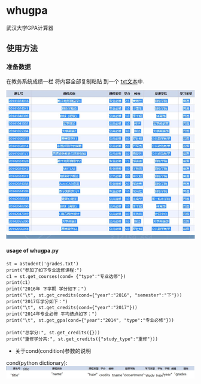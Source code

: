 # whugpa
武汉大学GPA计算器
## 使用方法
### 准备数据 
在教务系统成绩一栏 将内容全部复制粘贴 到一个 [txt文本](./grades.txt "点击查看样本")中. 

[data_preparation]: data_preparation.jpg  "data preparation.jpg"
!["准备数据方法"][data_preparation]

#### usage of whugpa.py

```
st = astudent('grades.txt')
print("参加了如下专业选修课程:")
c1 = st.get_courses(cond= {"type":"专业选修"})
print(c1)
print("2016年 下学期 学分如下：")
print("\t", st.get_credits(cond={"year":"2016", "semester":"下"}))
print("2017年学分如下：")
print("\t", st.get_credits(cond={"year":"2017"}))
print("2014年专业必修 平均绩点如下：")
print("\t", st.get_gpa(cond={"year":"2014", "type":"专业必修"}))

print("总学分:", st.get_credits({}))
print("重修学分共:", st.get_credits({"study_type":"重修"}))
```

* 关于cond(condition)参数的说明



cond(python dictionary):!["alt tex"][cond_id]

[cond_id]: ./cond_explanation.jpg "cond_explanation"